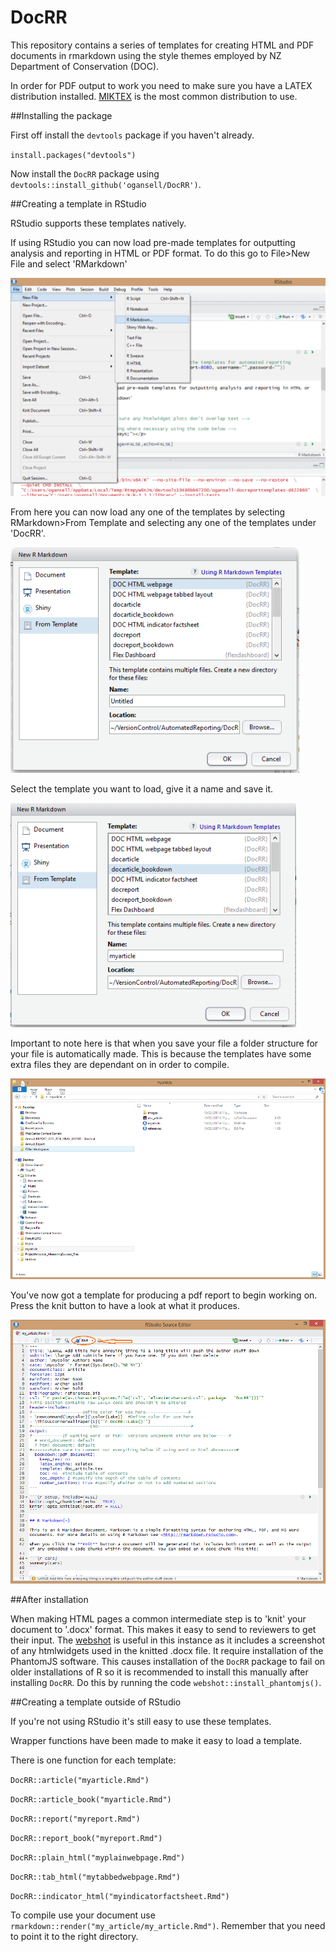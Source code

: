 # DocRR

This repository contains a series of templates for creating HTML and PDF documents in rmarkdown using the style themes employed by NZ Department of Conservation (DOC).

In order for PDF output to work you need to make sure you have a LATEX distribution installed. [MIKTEX](https://miktex.org/) is the most common distribution to use.

##Installing the package


First off install the ``devtools`` package if you haven't already.

``install.packages("devtools")``

Now install the ``DocRR`` package using ``devtools::install_github('ogansell/DocRR')``.

##Creating a template in RStudio


RStudio supports these templates natively. 

If using RStudio you can now load pre-made templates for outputting analysis and reporting in HTML or PDF format. To do this go to
File>New File and select 'RMarkdown'

![](rmarkdown1.bmp)


From here you can now load any one of the templates by selecting 
RMarkdown>From Template and selecting any one of the templates under 'DocRR'.


![](rmarkdown2.bmp)



Select the template you want to load, give it a name and save it. 


![](rmarkdown3.bmp)



Important to note here is that when you save your file a folder structure for your file is automatically made. This is because the templates have some extra files they are dependant on in order to compile.


![](rmarkdown4.bmp)



You've now got a template for producing a pdf report to begin working on.
Press the knit button to have a look at what it produces. 


![](rmarkdown8.bmp)

##After installation


When making HTML pages a common intermediate step is to 'knit' your document to '.docx' format. This makes it easy to send to reviewers to get their input. The [webshot](https://cran.r-project.org/web/packages/webshot/vignettes/intro.html) is useful in this instance as it includes a screenshot of any htmlwidgets used in the knitted .docx file. It require installation of the PhantomJS software. This causes installation of the ``DocRR`` package to fail on older installations of R so it is recommended to install this manually after installing ``DocRR``. Do this by running the code ``webshot::install_phantomjs()``.


##Creating a template outside of RStudio



If you're not using RStudio it's still easy to use these templates.

Wrapper functions have been made to make it easy to load a template.

There is one function for each template:

``DocRR::article("myarticle.Rmd")``

``DocRR::article_book("myarticle.Rmd")``

``DocRR::report("myreport.Rmd")``

``DocRR::report_book("myreport.Rmd")``

``DocRR::plain_html("myplainwebpage.Rmd")``

``DocRR::tab_html("mytabbedwebpage.Rmd")``

``DocRR::indicator_html("myindicatorfactsheet.Rmd")``

To compile use your document use ``rmarkdown::render("my_article/my_article.Rmd")``. Remember that you need to point it to the right directory.

